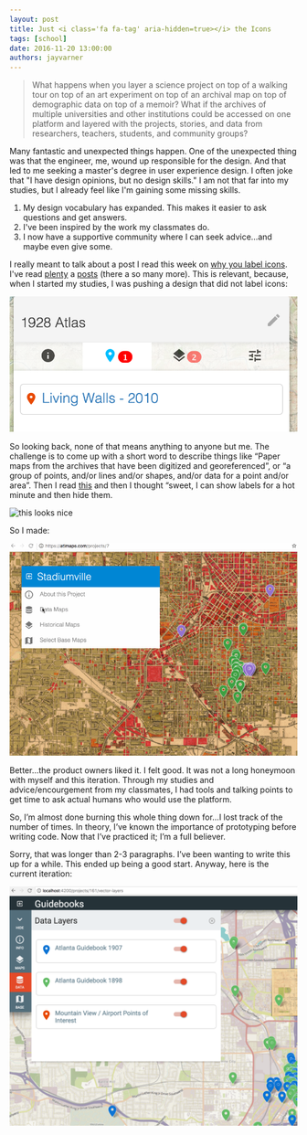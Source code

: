 ```yaml
---
layout: post
title: Just <i class='fa fa-tag' aria-hidden=true></i> the Icons
tags: [school]
date: 2016-11-20 13:00:00
authors: jayvarner
---
```

>What happens when you layer a science project on top of a walking tour on top of an art experiment on top of an archival map on top of demographic data on top of a memoir? What if the archives of multiple universities and other institutions could be accessed on one platform and layered with the projects, stories, and data from researchers, teachers, students, and community groups?

Many fantastic and unexpected things happen. One of the unexpected thing was that the engineer, me, wound up responsible for the design. And that led to me seeking a master's degree in user experience design. I often joke that "I have design opinions, but no design skills." I am not that far into my studies, but I already feel like I'm gaining some missing skills.

1. My design vocabulary has expanded. This makes it easier to ask questions and get answers.
2. I've been inspired by the work my classmates do.
3. I now have a supportive community where I can seek advice...and maybe even give some.

I really meant to talk about a post I read this week on [why you label icons](https://www.smashingmagazine.com/2016/10/icons-as-part-of-a-great-user-experience/). I've read [plenty](https://www.nngroup.com/articles/icon-usability/) a  [posts](http://ux.stackexchange.com/questions/15744/do-icons-need-labels-on-mobile-apps) (there a so many more). This is relevant, because, when I started my studies, I was pushing a design that did not label icons:

![no labels](/images/ATLMaps__1928_Atlas.png)

So looking back, none of that means anything to anyone but me. The challenge is to come up with a short word to describe things like “Paper maps from the archives that have been digitized and georeferenced”, or “a group of points, and/or lines and/or shapes, and/or data for a point and/or area”. Then I read [this](https://medium.com/@supjoey/the-curtain-menu-redesigning-drop-down-navigation-for-mobile-bd63b555a3df#.uli2y7d1s) and then I thought “sweet, I can show labels for a hot minute and then hide them.

![this looks nice](https://d262ilb51hltx0.cloudfront.net/max/1200/1*ofvJDiIwG4zNNcyoeNzf4g.gif)

So I made:

![an attempt](/images/atlmaps1.gif)


Better...the product owners liked it. I felt good. It was not a long honeymoon with myself and this iteration. Through my studies and advice/encourgement from my classmates, I had tools and talking points to get time to ask actual humans who would use the platform.

So, I’m almost done burning this whole thing down for...I lost track of the number of times. In theory, I’ve known the importance of prototyping before writing code. Now that I’ve practiced it; I’m a full believer.

Sorry, that was longer than 2-3 paragraphs. I’ve been wanting to write this up for a while. This ended up being a good start. Anyway, here is the current iteration:

![maybe this will work](/images/ATLMaps__Projects.png)